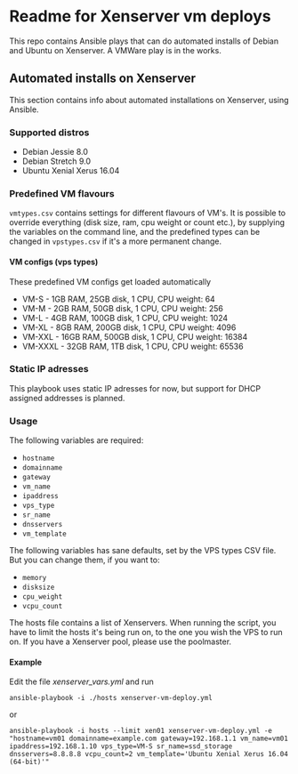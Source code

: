 # Readme for Xenserver vm deploys

This repo contains Ansible plays that can do automated installs of
Debian and Ubuntu on Xenserver. A VMWare play is in the works.

## Automated installs on Xenserver

This section contains info about automated installations on Xenserver, using Ansible.

### Supported distros

- Debian Jessie 8.0
- Debian Stretch 9.0
- Ubuntu Xenial Xerus 16.04

### Predefined VM flavours

`vmtypes.csv` contains settings for different flavours of VM's. It is possible
to override everything (disk size, ram, cpu weight or count etc.), by
supplying the variables on the command line, and the predefined types can be
changed in `vpstypes.csv` if it's a more permanent change.

#### VM configs (vps types)

These predefined VM configs get loaded automatically

- VM-S - 1GB RAM, 25GB disk, 1 CPU, CPU weight: 64
- VM-M - 2GB RAM, 50GB disk, 1 CPU, CPU weight: 256
- VM-L - 4GB RAM, 100GB disk, 1 CPU, CPU weight: 1024
- VM-XL - 8GB RAM, 200GB disk, 1 CPU, CPU weight: 4096
- VM-XXL - 16GB RAM, 500GB disk, 1 CPU, CPU weight: 16384
- VM-XXXL - 32GB RAM, 1TB disk, 1 CPU, CPU weight: 65536

### Static IP adresses

This playbook uses static IP adresses for now, but support for DHCP assigned
addresses is planned.

### Usage

The following variables are required:

- `hostname`
- `domainname`
- `gateway`
- `vm_name`
- `ipaddress`
- `vps_type`
- `sr_name`
- `dnsservers`
- `vm_template`

The following variables has sane defaults, set by the VPS types CSV
file. But you can change them, if you want to:

- `memory`
- `disksize`
- `cpu_weight`
- `vcpu_count`

The hosts file contains a list of Xenservers. When running the script, you have
to limit the hosts it's being run on, to the one you wish the VPS to run on. If
you have a Xenserver pool, please use the poolmaster.

#### Example

Edit the file *xenserver_vars.yml* and run

`ansible-playbook -i ./hosts xenserver-vm-deploy.yml`

or

`ansible-playbook -i hosts --limit xen01 xenserver-vm-deploy.yml -e
"hostname=vm01 domainname=example.com gateway=192.168.1.1 vm_name=vm01
ipaddress=192.168.1.10 vps_type=VM-S sr_name=ssd_storage dnsservers=8.8.8.8
vcpu_count=2 vm_template='Ubuntu Xenial Xerus 16.04 (64-bit)'"`
